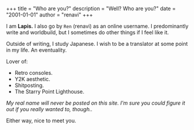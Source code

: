 +++
title = "Who are you?"
description = "Well? Who are you?"
date = "2001-01-01"
author = "renavi"
+++

I am **Lapis.** I also go by `Ren` (renavi) as an online username. I predominantly write and worldbuild, but I sometimes do other things if I feel like it.

Outside of writing, I study Japanese. I wish to be a translator at some point in my life. An eventuality.

Lover of:
- Retro consoles.
- Y2K aesthetic.
- Shitposting.
- The Starry Point Lighthouse.

*My real name will never be posted on this site. I'm sure you could figure it out if you really wanted to, though..*

Either way, nice to meet you.
